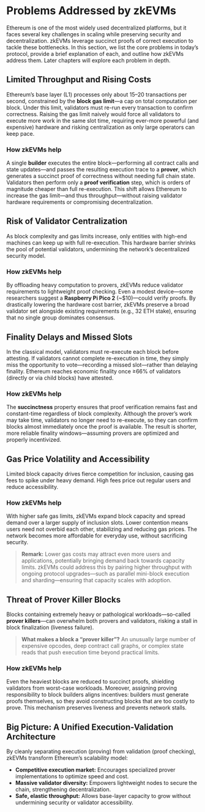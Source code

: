 # Problems Addressed by zkEVMs

Ethereum is one of the most widely used decentralized platforms, but it faces several key challenges in scaling while preserving security and decentralization. zkEVMs leverage succinct proofs of correct execution to tackle these bottlenecks. In this section, we list the core problems in today’s protocol, provide a brief explanation of each, and outline how zkEVMs address them. Later chapters will explore each problem in depth.

## Limited Throughput and Rising Costs

Ethereum’s base layer (L1) processes only about 15–20 transactions per second, constrained by the **block gas limit**—a cap on total computation per block. Under this limit, validators must re-run every transaction to confirm correctness. Raising the gas limit naively would force all validators to execute more work in the same slot time, requiring ever-more powerful (and expensive) hardware and risking centralization as only large operators can keep pace.

### How zkEVMs help

A single **builder** executes the entire block—performing all contract calls and state updates—and passes the resulting execution trace to a **prover**, which generates a succinct proof of correctness without needing full chain state. Validators then perform only a **proof verification** step, which is orders of magnitude cheaper than full re-execution. This shift allows Ethereum to increase the gas limit—and thus throughput—without raising validator hardware requirements or compromising decentralization.

## Risk of Validator Centralization

As block complexity and gas limits increase, only entities with high-end machines can keep up with full re-execution. This hardware barrier shrinks the pool of potential validators, undermining the network’s decentralized security model.

### How zkEVMs help

By offloading heavy computation to provers, zkEVMs reduce validator requirements to lightweight proof checking. Even a modest device—some researchers suggest a **Raspberry Pi Pico 2** (\~\$10)—could verify proofs. By drastically lowering the hardware cost barrier, zkEVMs preserve a broad validator set alongside existing requirements (e.g., 32 ETH stake), ensuring that no single group dominates consensus.

## Finality Delays and Missed Slots

In the classical model, validators must re-execute each block before attesting. If validators cannot complete re-execution in time, they simply miss the opportunity to vote—recording a missed slot—rather than delaying finality. Ethereum reaches economic finality once ≥66% of validators (directly or via child blocks) have attested.

### How zkEVMs help

The **succinctness** property ensures that proof verification remains fast and constant-time regardless of block complexity. Although the prover’s work may take time, validators no longer need to re-execute, so they can confirm blocks almost immediately once the proof is available. The result is shorter, more reliable finality windows—assuming provers are optimized and properly incentivized.

## Gas Price Volatility and Accessibility

Limited block capacity drives fierce competition for inclusion, causing gas fees to spike under heavy demand. High fees price out regular users and reduce accessibility.

### How zkEVMs help

With higher safe gas limits, zkEVMs expand block capacity and spread demand over a larger supply of inclusion slots. Lower contention means users need not overbid each other, stabilizing and reducing gas prices. The network becomes more affordable for everyday use, without sacrificing security.

> **Remark:** Lower gas costs may attract even more users and applications, potentially bringing demand back towards capacity limits. zkEVMs could address this by pairing higher throughput with ongoing protocol upgrades—such as parallel mini-block execution and sharding—ensuring that capacity scales with adoption.

## Threat of Prover Killer Blocks

Blocks containing extremely heavy or pathological workloads—so-called **prover killers**—can overwhelm both provers and validators, risking a stall in block finalization (liveness failure).

> **What makes a block a “prover killer”?** An unusually large number of expensive opcodes, deep contract call graphs, or complex state reads that push execution time beyond practical limits.

### How zkEVMs help

Even the heaviest blocks are reduced to succinct proofs, shielding validators from worst-case workloads. Moreover, assigning proving responsibility to block builders aligns incentives: builders must generate proofs themselves, so they avoid constructing blocks that are too costly to prove. This mechanism preserves liveness and prevents network stalls.

## Big Picture: A Unified Execution-Validation Architecture

By cleanly separating execution (proving) from validation (proof checking), zkEVMs transform Ethereum’s scalability model:

* **Competitive execution market:** Encourages specialized prover implementations to optimize speed and cost.
* **Massive validator diversity:** Empowers lightweight nodes to secure the chain, strengthening decentralization.
* **Safe, elastic throughput:** Allows base-layer capacity to grow without undermining security or validator accessibility.
